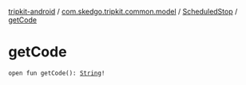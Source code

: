 [tripkit-android](../../index.md) / [com.skedgo.tripkit.common.model](../index.md) / [ScheduledStop](index.md) / [getCode](./get-code.md)

# getCode

`open fun getCode(): `[`String`](https://kotlinlang.org/api/latest/jvm/stdlib/kotlin/-string/index.html)`!`